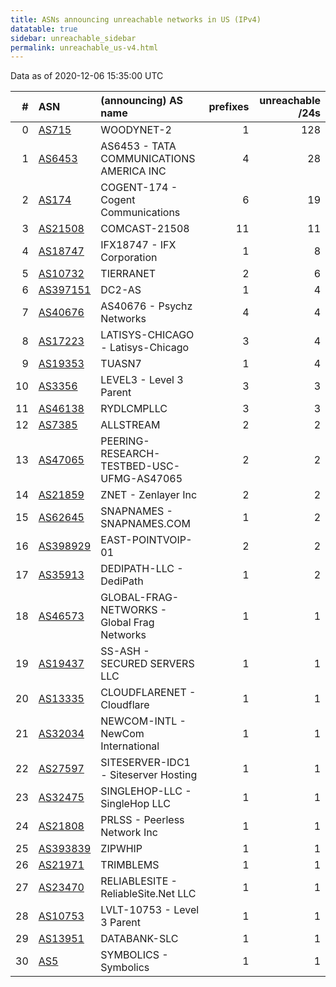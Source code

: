 ```yaml
---
title: ASNs announcing unreachable networks in US (IPv4)
datatable: true
sidebar: unreachable_sidebar
permalink: unreachable_us-v4.html
---
```


Data as of 2020-12-06 15:35:00 UTC


<div class="datatable-begin"></div>

|   # | ASN                                      | (announcing) AS name                        |   prefixes |   unreachable /24s |
|----:|:-----------------------------------------|:--------------------------------------------|-----------:|-------------------:|
|   0 | [AS715](unreachable_AS715-v4.html)       | WOODYNET-2                                  |          1 |                128 |
|   1 | [AS6453](unreachable_AS6453-v4.html)     | AS6453 - TATA COMMUNICATIONS AMERICA INC    |          4 |                 28 |
|   2 | [AS174](unreachable_AS174-v4.html)       | COGENT-174 - Cogent Communications          |          6 |                 19 |
|   3 | [AS21508](unreachable_AS21508-v4.html)   | COMCAST-21508                               |         11 |                 11 |
|   4 | [AS18747](unreachable_AS18747-v4.html)   | IFX18747 - IFX Corporation                  |          1 |                  8 |
|   5 | [AS10732](unreachable_AS10732-v4.html)   | TIERRANET                                   |          2 |                  6 |
|   6 | [AS397151](unreachable_AS397151-v4.html) | DC2-AS                                      |          1 |                  4 |
|   7 | [AS40676](unreachable_AS40676-v4.html)   | AS40676 - Psychz Networks                   |          4 |                  4 |
|   8 | [AS17223](unreachable_AS17223-v4.html)   | LATISYS-CHICAGO - Latisys-Chicago           |          3 |                  4 |
|   9 | [AS19353](unreachable_AS19353-v4.html)   | TUASN7                                      |          1 |                  4 |
|  10 | [AS3356](unreachable_AS3356-v4.html)     | LEVEL3 - Level 3 Parent                     |          3 |                  3 |
|  11 | [AS46138](unreachable_AS46138-v4.html)   | RYDLCMPLLC                                  |          3 |                  3 |
|  12 | [AS7385](unreachable_AS7385-v4.html)     | ALLSTREAM                                   |          2 |                  2 |
|  13 | [AS47065](unreachable_AS47065-v4.html)   | PEERING-RESEARCH-TESTBED-USC-UFMG-AS47065   |          2 |                  2 |
|  14 | [AS21859](unreachable_AS21859-v4.html)   | ZNET - Zenlayer Inc                         |          2 |                  2 |
|  15 | [AS62645](unreachable_AS62645-v4.html)   | SNAPNAMES - SNAPNAMES.COM                   |          1 |                  2 |
|  16 | [AS398929](unreachable_AS398929-v4.html) | EAST-POINTVOIP-01                           |          2 |                  2 |
|  17 | [AS35913](unreachable_AS35913-v4.html)   | DEDIPATH-LLC - DediPath                     |          1 |                  2 |
|  18 | [AS46573](unreachable_AS46573-v4.html)   | GLOBAL-FRAG-NETWORKS - Global Frag Networks |          1 |                  1 |
|  19 | [AS19437](unreachable_AS19437-v4.html)   | SS-ASH - SECURED SERVERS LLC                |          1 |                  1 |
|  20 | [AS13335](unreachable_AS13335-v4.html)   | CLOUDFLARENET - Cloudflare                  |          1 |                  1 |
|  21 | [AS32034](unreachable_AS32034-v4.html)   | NEWCOM-INTL - NewCom International          |          1 |                  1 |
|  22 | [AS27597](unreachable_AS27597-v4.html)   | SITESERVER-IDC1 - Siteserver Hosting        |          1 |                  1 |
|  23 | [AS32475](unreachable_AS32475-v4.html)   | SINGLEHOP-LLC - SingleHop LLC               |          1 |                  1 |
|  24 | [AS21808](unreachable_AS21808-v4.html)   | PRLSS - Peerless Network Inc                |          1 |                  1 |
|  25 | [AS393839](unreachable_AS393839-v4.html) | ZIPWHIP                                     |          1 |                  1 |
|  26 | [AS21971](unreachable_AS21971-v4.html)   | TRIMBLEMS                                   |          1 |                  1 |
|  27 | [AS23470](unreachable_AS23470-v4.html)   | RELIABLESITE - ReliableSite.Net LLC         |          1 |                  1 |
|  28 | [AS10753](unreachable_AS10753-v4.html)   | LVLT-10753 - Level 3 Parent                 |          1 |                  1 |
|  29 | [AS13951](unreachable_AS13951-v4.html)   | DATABANK-SLC                                |          1 |                  1 |
|  30 | [AS5](unreachable_AS5-v4.html)           | SYMBOLICS - Symbolics                       |          1 |                  1 |

<div class="datatable-end"></div>